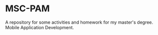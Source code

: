 # MSC-PAM
A repository for some activities and homework for my master's degree. Mobile Application Development.
